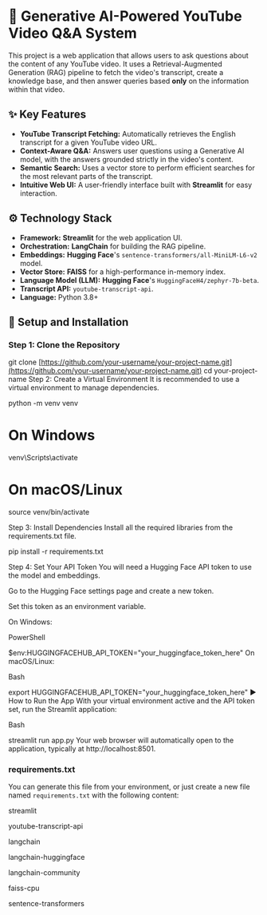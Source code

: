 
# 🤖 Generative AI-Powered YouTube Video Q&A System

This project is a web application that allows users to ask questions about the content of any YouTube video. It uses a Retrieval-Augmented Generation (RAG) pipeline to fetch the video's transcript, create a knowledge base, and then answer queries based **only** on the information within that video.

## ✨ Key Features

* **YouTube Transcript Fetching:** Automatically retrieves the English transcript for a given YouTube video URL.
* **Context-Aware Q&A:** Answers user questions using a Generative AI model, with the answers grounded strictly in the video's content.
* **Semantic Search:** Uses a vector store to perform efficient searches for the most relevant parts of the transcript.
* **Intuitive Web UI:** A user-friendly interface built with **Streamlit** for easy interaction.

## ⚙️ Technology Stack

* **Framework:** **Streamlit** for the web application UI.
* **Orchestration:** **LangChain** for building the RAG pipeline.
* **Embeddings:** **Hugging Face**'s `sentence-transformers/all-MiniLM-L6-v2` model.
* **Vector Store:** **FAISS** for a high-performance in-memory index.
* **Language Model (LLM):** **Hugging Face**'s `HuggingFaceH4/zephyr-7b-beta`.
* **Transcript API:** `youtube-transcript-api`.
* **Language:** Python 3.8+

## 🚀 Setup and Installation

### Step 1: Clone the Repository

git clone [https://github.com/your-username/your-project-name.git](https://github.com/your-username/your-project-name.git)
cd your-project-name
Step 2: Create a Virtual Environment
It is recommended to use a virtual environment to manage dependencies.


python -m venv venv
# On Windows
venv\Scripts\activate
# On macOS/Linux
source venv/bin/activate

Step 3: Install Dependencies
Install all the required libraries from the requirements.txt file.

pip install -r requirements.txt

Step 4: Set Your API Token
You will need a Hugging Face API token to use the model and embeddings.

Go to the Hugging Face settings page and create a new token.

Set this token as an environment variable.

On Windows:

PowerShell

$env:HUGGINGFACEHUB_API_TOKEN="your_huggingface_token_here"
On macOS/Linux:

Bash

export HUGGINGFACEHUB_API_TOKEN="your_huggingface_token_here"
▶️ How to Run the App
With your virtual environment active and the API token set, run the Streamlit application:

Bash

streamlit run app.py
Your web browser will automatically open to the application, typically at http://localhost:8501.

### requirements.txt

You can generate this file from your environment, or just create a new file named `requirements.txt` with the following content:

streamlit

youtube-transcript-api

langchain

langchain-huggingface

langchain-community

faiss-cpu

sentence-transformers

